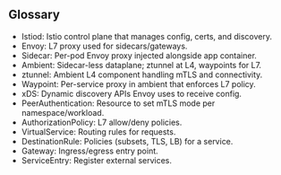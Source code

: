 ## Glossary

- Istiod: Istio control plane that manages config, certs, and discovery.
- Envoy: L7 proxy used for sidecars/gateways.
- Sidecar: Per-pod Envoy proxy injected alongside app container.
- Ambient: Sidecar-less dataplane; ztunnel at L4, waypoints for L7.
- ztunnel: Ambient L4 component handling mTLS and connectivity.
- Waypoint: Per-service proxy in ambient that enforces L7 policy.
- xDS: Dynamic discovery APIs Envoy uses to receive config.
- PeerAuthentication: Resource to set mTLS mode per namespace/workload.
- AuthorizationPolicy: L7 allow/deny policies.
- VirtualService: Routing rules for requests.
- DestinationRule: Policies (subsets, TLS, LB) for a service.
- Gateway: Ingress/egress entry point.
- ServiceEntry: Register external services.
